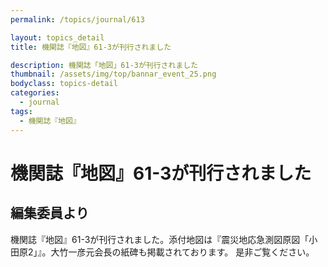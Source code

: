 ```yaml
---
permalink: /topics/journal/613

layout: topics_detail
title: 機関誌『地図』61-3が刊行されました

description: 機関誌「地図」61-3が刊行されました
thumbnail: /assets/img/top/bannar_event_25.png
bodyclass: topics-detail
categories:
  - journal
tags:
  - 機関誌『地図』
---
```

# 機関誌『地図』61-3が刊行されました

## 編集委員より
機関誌『地図』61-3が刊行されました。添付地図は『震災地応急測図原図「小田原2」』。大竹一彦元会長の紙碑も掲載されております。 是非ご覧ください。
